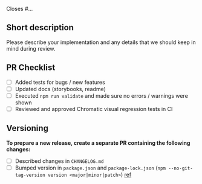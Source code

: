 <!--
Include a link to related issues, or more importantly, any issue this may close.
-->

Closes #...

## Short description

Please describe your implementation and any details that we should keep in mind during review.

## PR Checklist

<!--
Feel free to leave unchecked or remove the lines that are not applicable.
-->

-   [ ] Added tests for bugs / new features
-   [ ] Updated docs (storybooks, readme)
-   [ ] Executed `npm run validate` and made sure no errors / warnings were shown
-   [ ] Reviewed and approved Chromatic visual regression tests in CI

## Versioning

<!--
Please state if this is a breaking change, a new feature, a bug fix, or if it
does not require a new version being published at all (e.g. README update, etc.)
-->

**To prepare a new release, create a separate PR containing the following changes:**

-   [ ] Described changes in `CHANGELOG.md`
-   [ ] Bumped version in `package.json` and `package-lock.json` (`npm --no-git-tag-version version <major|minor|patch>`) [ref](https://docs.npmjs.com/cli/v6/commands/npm-version)
